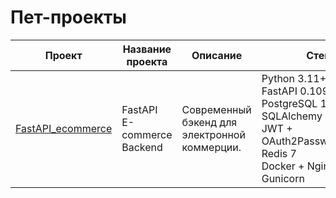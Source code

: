 # Пет-проекты

| Проект | Название проекта | Описание | Стек |
| --- | --- | --- | --- |
| [FastAPI_ecommerce](https://github.com/Rust-it/FastAPI_ecommerce) | FastAPI E-commerce Backend | Современный бэкенд для электронной коммерции. | Python 3.11+<br>FastAPI 0.109+<br>PostgreSQL 15 + SQLAlchemy 2.0<br>JWT + OAuth2PasswordBearer<br>Redis 7<br>Docker + Nginx + Gunicorn |
